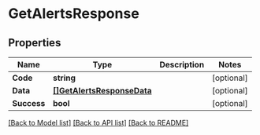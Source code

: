 # GetAlertsResponse

## Properties

Name | Type | Description | Notes
------------ | ------------- | ------------- | -------------
**Code** | **string** |  | [optional] 
**Data** | [**[]GetAlertsResponseData**](GetAlertsResponse_data.md) |  | [optional] 
**Success** | **bool** |  | [optional] 

[[Back to Model list]](../README.md#documentation-for-models) [[Back to API list]](../README.md#documentation-for-api-endpoints) [[Back to README]](../README.md)


